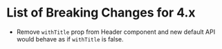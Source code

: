 # List of Breaking Changes for 4.x

-   Remove `withTitle` prop from Header component and new default API would behave as if `withTitle` is false.
